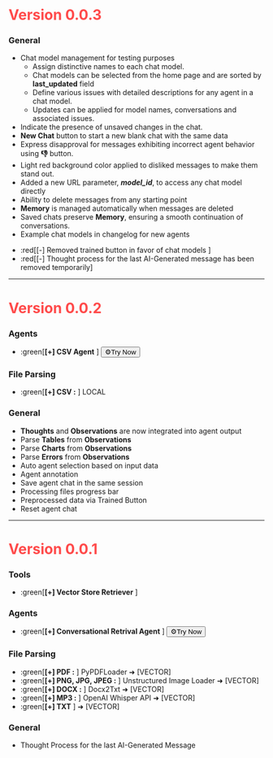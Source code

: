 # <span style="color:rgb(255, 75, 75)">Version 0.0.3</span>

### General

* Chat model management for testing purposes
    * Assign distinctive names to each chat model.
    * Chat models can be selected from the home page and are sorted by **last_updated** field
    * Define various issues with detailed descriptions for any agent in a chat model.
    * Updates can be applied for model names, conversations and associated issues.
* Indicate the presence of unsaved changes in the chat.
* **New Chat** button to start a new blank chat with the same data
* Express disapproval for messages exhibiting incorrect agent behavior using **👎** button.
* Light red background color applied to disliked messages to make them stand out.
* Added a new URL parameter, ***model_id***, to access any chat model directly
* Ability to delete messages from any starting point
* **Memory** is managed automatically when messages are deleted
* Saved chats preserve **Memory**, ensuring a smooth continuation of conversations.
* Example chat models in changelog for new agents
- :red[[-] Removed trained button in favor of chat models ]
- :red[[-] Thought process for the last AI-Generated message has been removed temporarily]
---
# <span style="color:rgb(255, 75, 75)">Version 0.0.2</span>
### Agents
- :green[**[+] CSV Agent** ] <a href="/?model_id=EgEt7w9T65NzQEw7hSVM" target="_self" style="color:rgb(49, 51, 63)"><button class="css-7ym5gk ef3psqc11">⚙️Try Now</button></a>

### File Parsing 
- :green[**[+] CSV :** ] LOCAL

### General
* **Thoughts** and **Observations** are now integrated into agent output
* Parse **Tables** from **Observations** 
* Parse **Charts** from **Observations**
* Parse **Errors** from **Observations**
* Auto agent selection based on input data
* Agent annotation
* Save agent chat in the same session
* Processing files progress bar
* Preprocessed data via Trained Button
* Reset agent chat
---
# <span style="color:rgb(255, 75, 75)">Version 0.0.1</span>
### Tools
- :green[**[+] Vector Store Retriever** ]
### Agents
* :green[**[+] Conversational Retrival Agent** ] <a href="/?model_id=EgEt7w9T65NzQEw7hSVM" style="color:rgb(49, 51, 63)" target="_self"><button class="css-7ym5gk ef3psqc11">⚙️Try Now</button></a>
### File Parsing
- :green[**[+] PDF :** ] PyPDFLoader ➜ [VECTOR]
- :green[**[+] PNG, JPG, JPEG :** ] Unstructured Image Loader ➜ [VECTOR]
- :green[**[+] DOCX :** ] Docx2Txt ➜ [VECTOR]
- :green[**[+] MP3 :** ] OpenAI Whisper API ➜ [VECTOR]
- :green[**[+] TXT** ] ➜ [VECTOR]
### General
* Thought Process for the last AI-Generated Message
